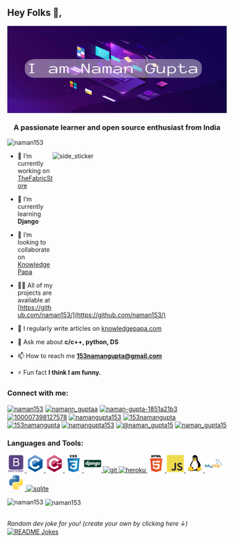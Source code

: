 ## Hey Folks 👋,
<img align="center" width=1000px height=200px alt="side_sticker" src="https://github.com/naman153/naman153/blob/main/VPL-04%20(1)%20(1).jpg" />


<h3 align="center">A passionate learner and open source enthusiast from India</h3>

<p align="left"> <img src="https://komarev.com/ghpvc/?username=naman153&label=Profile%20views&color=0e75b6&style=flat" alt="naman153" /> </p>
<img align="right" width=400px height=350px alt="side_sticker" src="https://cdn.dribbble.com/users/1292677/screenshots/6139167/media/fcf7fd0c619bb87706533079240915f3.gif" />

- 🔭 I’m currently working on [TheFabricStore](https://github.com/naman153/TheFabricStore)

- 🌱 I’m currently learning **Django**

- 👯 I’m looking to collaborate on [KnowledgePapa](https://github.com/KnowledgePapa)

- 👨‍💻 All of my projects are available at [https://github.com/naman153/](https://github.com/naman153/)

- 📝 I regularly write articles on [knowledgepapa.com](knowledgepapa.com)

- 💬 Ask me about **c/c++, python, DS**

- 📫 How to reach me **153namangupta@gmail.com**

- ⚡ Fun fact **I think I am funny.**

<h3 align="left">Connect with me:</h3>
<p align="left">
<a href="https://dev.to/naman153" target="blank"><img align="center" src="https://cdn.jsdelivr.net/npm/simple-icons@3.0.1/icons/dev-dot-to.svg" alt="naman153" height="30" width="40" /></a>
<a href="https://twitter.com/namann_guptaa" target="blank"><img align="center" src="https://raw.githubusercontent.com/rahuldkjain/github-profile-readme-generator/master/src/images/icons/Social/twitter.svg" alt="namann_guptaa" height="30" width="40" /></a>
<a href="https://linkedin.com/in/naman-gupta-1851a21b3" target="blank"><img align="center" src="https://raw.githubusercontent.com/rahuldkjain/github-profile-readme-generator/master/src/images/icons/Social/linked-in-alt.svg" alt="naman-gupta-1851a21b3" height="30" width="40" /></a>
<a href="https://fb.com/100007398127578" target="blank"><img align="center" src="https://raw.githubusercontent.com/rahuldkjain/github-profile-readme-generator/master/src/images/icons/Social/facebook.svg" alt="100007398127578" height="30" width="40" /></a>
<a href="https://www.codechef.com/users/namangupta153" target="blank"><img align="center" src="https://cdn.jsdelivr.net/npm/simple-icons@3.1.0/icons/codechef.svg" alt="namangupta153" height="30" width="40" /></a>
<a href="https://www.hackerrank.com/153namangupta" target="blank"><img align="center" src="https://raw.githubusercontent.com/rahuldkjain/github-profile-readme-generator/master/src/images/icons/Social/hackerrank.svg" alt="153namangupta" height="30" width="40" /></a>
<a href="https://codeforces.com/profile/153namangupta" target="blank"><img align="center" src="https://cdn.jsdelivr.net/npm/simple-icons@3.0.1/icons/codeforces.svg" alt="153namangupta" height="30" width="40" /></a>
<a href="https://www.leetcode.com/namangupta153" target="blank"><img align="center" src="https://raw.githubusercontent.com/rahuldkjain/github-profile-readme-generator/master/src/images/icons/Social/leet-code.svg" alt="namangupta153" height="30" width="40" /></a>
<a href="https://www.hackerearth.com/@naman_gupta15" target="blank"><img align="center" src="https://raw.githubusercontent.com/rahuldkjain/github-profile-readme-generator/master/src/images/icons/Social/hackerearth.svg" alt="@naman_gupta15" height="30" width="40" /></a>
<a href="https://auth.geeksforgeeks.org/user/naman_gupta15" target="blank"><img align="center" src="https://raw.githubusercontent.com/rahuldkjain/github-profile-readme-generator/master/src/images/icons/Social/geeks-for-geeks.svg" alt="naman_gupta15" height="30" width="40" /></a>
</p>

<h3 align="left">Languages and Tools:</h3>
<p align="left"> <a href="https://getbootstrap.com" target="_blank"> <img src="https://raw.githubusercontent.com/devicons/devicon/master/icons/bootstrap/bootstrap-plain-wordmark.svg" alt="bootstrap" width="40" height="40"/> </a> <a href="https://www.cprogramming.com/" target="_blank"> <img src="https://raw.githubusercontent.com/devicons/devicon/master/icons/c/c-original.svg" alt="c" width="40" height="40"/> </a> <a href="https://www.w3schools.com/cpp/" target="_blank"> <img src="https://raw.githubusercontent.com/devicons/devicon/master/icons/cplusplus/cplusplus-original.svg" alt="cplusplus" width="40" height="40"/> </a> <a href="https://www.w3schools.com/css/" target="_blank"> <img src="https://raw.githubusercontent.com/devicons/devicon/master/icons/css3/css3-original-wordmark.svg" alt="css3" width="40" height="40"/> </a> <a href="https://www.djangoproject.com/" target="_blank"> <img src="https://raw.githubusercontent.com/devicons/devicon/master/icons/django/django-original.svg" alt="django" width="40" height="40"/> </a> <a href="https://git-scm.com/" target="_blank"> <img src="https://www.vectorlogo.zone/logos/git-scm/git-scm-icon.svg" alt="git" width="40" height="40"/> </a> <a href="https://heroku.com" target="_blank"> <img src="https://www.vectorlogo.zone/logos/heroku/heroku-icon.svg" alt="heroku" width="40" height="40"/> </a> <a href="https://www.w3.org/html/" target="_blank"> <img src="https://raw.githubusercontent.com/devicons/devicon/master/icons/html5/html5-original-wordmark.svg" alt="html5" width="40" height="40"/> </a> <a href="https://developer.mozilla.org/en-US/docs/Web/JavaScript" target="_blank"> <img src="https://raw.githubusercontent.com/devicons/devicon/master/icons/javascript/javascript-original.svg" alt="javascript" width="40" height="40"/> </a> <a href="https://www.linux.org/" target="_blank"> <img src="https://raw.githubusercontent.com/devicons/devicon/master/icons/linux/linux-original.svg" alt="linux" width="40" height="40"/> </a> <a href="https://www.mysql.com/" target="_blank"> <img src="https://raw.githubusercontent.com/devicons/devicon/master/icons/mysql/mysql-original-wordmark.svg" alt="mysql" width="40" height="40"/> </a> <a href="https://www.python.org" target="_blank"> <img src="https://raw.githubusercontent.com/devicons/devicon/master/icons/python/python-original.svg" alt="python" width="40" height="40"/> </a> <a href="https://www.sqlite.org/" target="_blank"> <img src="https://www.vectorlogo.zone/logos/sqlite/sqlite-icon.svg" alt="sqlite" width="40" height="40"/> </a> </p>

<p><img align="left" src="https://github-readme-stats.vercel.app/api/top-langs?username=naman153&show_icons=true&locale=en&layout=compact" alt="naman153" /></p>

<p>&nbsp;<img align="center" src="https://github-readme-stats.vercel.app/api?username=naman153&show_icons=true&locale=en" alt="naman153" /></p>
<br>
<i>Random dev joke for you! (create your own by clicking here ↓)</i><br>
<a href="https://readme-jokes.vercel.app"><img align="center" src="https://readme-jokes.vercel.app/api" alt="README Jokes"></a>

